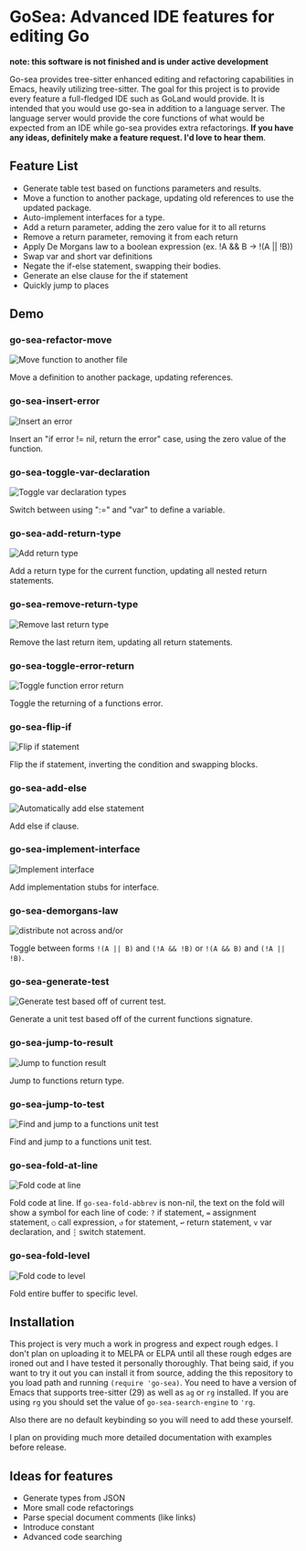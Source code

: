 # GoSea: Advanced IDE features for editing Go

**note: this software is not finished and is under active development**

Go-sea provides tree-sitter enhanced editing and refactoring
capabilities in Emacs, heavily utilizing tree-sitter.  The goal for
this project is to provide every feature a full-fledged IDE such as
GoLand would provide.  It is intended that you would use go-sea in
addition to a language server.  The language server would provide the
core functions of what would be expected from an IDE while go-sea
provides extra refactorings.  **If you have any ideas, definitely make
a feature request.  I'd love to hear them**.

## Feature List

- Generate table test based on functions parameters and results.
- Move a function to another package, updating old references to use
  the updated package.
- Auto-implement interfaces for a type.
- Add a return parameter, adding the zero value for it to all returns
- Remove a return parameter, removing it from each return
- Apply De Morgans law to a boolean expression (ex. !A && B -> !(A || !B))
- Swap var and short var definitions
- Negate the if-else statement, swapping their bodies.
- Generate an else clause for the if statement
- Quickly jump to places

## Demo

### go-sea-refactor-move

![Move function to another file](./docs/go-sea-refactor-move.gif)

Move a definition to another package, updating references.

### go-sea-insert-error

![Insert an error](./docs/go-sea-insert-error.gif)

Insert an "if error != nil, return the error" case, using the zero
value of the function.

### go-sea-toggle-var-declaration

![Toggle var declaration types](./docs/go-sea-toggle-var-declaration.gif)

Switch between using ":=" and "var" to define a variable.

### go-sea-add-return-type

![Add return type](./docs/go-sea-add-return-type.gif)

Add a return type for the current function, updating all nested return
statements.

### go-sea-remove-return-type

![Remove last return type](./docs/go-sea-remove-return-type.gif)

Remove the last return item, updating all return statements.

### go-sea-toggle-error-return

![Toggle function error return](./docs/go-sea-toggle-error-return.gif)

Toggle the returning of a functions error.

### go-sea-flip-if

![Flip if statement](./docs/go-sea-flip-if.gif)

Flip the if statement, inverting the condition and swapping blocks.

### go-sea-add-else

![Automatically add else statement](./docs/go-sea-add-else.gif)

Add else if clause.

### go-sea-implement-interface

![Implement interface](./docs/go-sea-implement-interface.gif)

Add implementation stubs for interface.

### go-sea-demorgans-law

![distribute not across and/or](./docs/go-sea-demorgans-law.gif)

Toggle between forms `!(A || B)` and `(!A && !B)` or `!(A && B)` and `(!A || !B)`.

### go-sea-generate-test

![Generate test based off of current test.](./docs/go-sea-generate-test.gif)

Generate a unit test based off of the current functions signature.

### go-sea-jump-to-result

![Jump to function result](./docs/go-sea-jump-to-result.gif)

Jump to functions return type.

### go-sea-jump-to-test

![Find and jump to a functions unit test](./docs/go-sea-jump-to-test.gif)

Find and jump to a functions unit test.

### go-sea-fold-at-line

![Fold code at line](./docs/go-sea-fold-at-line.gif)

Fold code at line. If `go-sea-fold-abbrev` is non-nil, the text on the
fold will show a symbol for each line of code: `?` if statement, `=`
assignment statement, `○` call expression, `↺` for statement, `↩`
return statement, `v` var declaration, and `┆` switch statement.

### go-sea-fold-level

![Fold code to level](./docs/go-sea-fold-level.gif)

Fold entire buffer to specific level.

## Installation

This project is very much a work in progress and expect rough edges.
I don't plan on uploading it to MELPA or ELPA until all these rough
edges are ironed out and I have tested it personally thoroughly.  That
being said, if you want to try it out you can install it from source,
adding the this repository to you load path and running `(require 'go-sea)`.
You need to have a version of Emacs that supports tree-sitter (29) as well as
`ag` or `rg` installed.  If you are using `rg` you should set the value
of `go-sea-search-engine` to `'rg`.

Also there are no default keybinding so you will need to add these yourself.

I plan on providing much more detailed documentation with examples
before release.

## Ideas for features

- Generate types from JSON
- More small code refactorings
- Parse special document comments (like links)
- Introduce constant
- Advanced code searching
